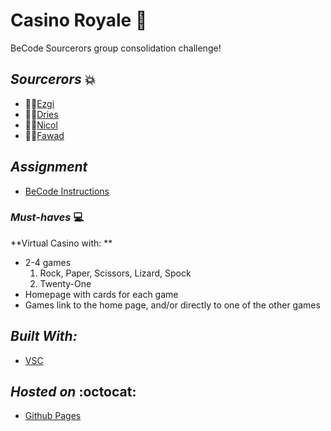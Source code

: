 # **Casino Royale** :8ball:
BeCode Sourcerors group consolidation challenge!

## *Sourcerors* :collision:
 * :woman_technologist:[Ezgi](https://github.com/ezgihendrickx)
 * :man_technologist:[Dries](https://github.com/DriesDD)
 * :woman_technologist:[Nicol](https://github.com/NicolSaha)
 * :man_technologist:[Fawad](https://github.com/fawadrafique)

## *Assignment*
- [BeCode Instructions](https://github.com/becodeorg/gnt-yu-3-21/tree/master/2.The-Hill/3.Casino-Royale)

### *Must-haves* :computer:
**Virtual Casino with: **
- 2-4 games
  1. Rock, Paper, Scissors, Lizard, Spock
  2. Twenty-One
- Homepage with cards for each game
- Games link to the home page, and/or directly to one of the other games

## *Built With:*
- [VSC](https://code.visualstudio.com/)

## *Hosted on* :octocat:
- [Github Pages](https://driesdd.github.io/CasinoRoyale/)
